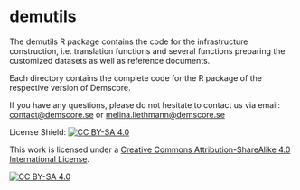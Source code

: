 # demutils
The demutils R package contains the code for the infrastructure construction, i.e. translation functions and several functions preparing the customized datasets as well as reference documents.

Each directory contains the complete code for the R package of the respective version of Demscore.

If you have any questions, please do not hesitate to contact us via email:
contact@demscore.se or melina.liethmann@demscore.se

License
Shield: [![CC BY-SA 4.0][cc-by-sa-shield]][cc-by-sa]

This work is licensed under a
[Creative Commons Attribution-ShareAlike 4.0 International License][cc-by-sa].

[![CC BY-SA 4.0][cc-by-sa-image]][cc-by-sa]

[cc-by-sa]: http://creativecommons.org/licenses/by-sa/4.0/
[cc-by-sa-image]: https://licensebuttons.net/l/by-sa/4.0/88x31.png
[cc-by-sa-shield]: https://img.shields.io/badge/License-CC%20BY--SA%204.0-lightgrey.svg
